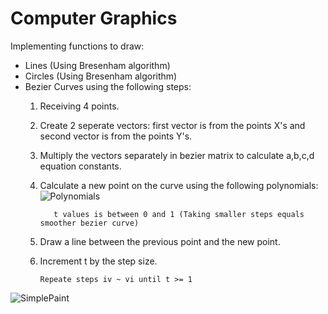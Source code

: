 # Computer Graphics
Implementing functions to draw:
- Lines (Using Bresenham algorithm)
- Circles (Using Bresenham algorithm)
- Bezier Curves using the following steps:
  1. Receiving 4 points.
  2. Create 2 seperate vectors: first vector is from the points X's and second vector is from the points Y's.
  3. Multiply the vectors separately in bezier matrix to calculate a,b,c,d equation constants.
  4. Calculate a new point on the curve using the following polynomials:
     ![Polynomials](https://user-images.githubusercontent.com/12692788/55683858-220ad580-594d-11e9-9050-6723b251511f.jpg)
    
    		t values is between 0 and 1 (Taking smaller steps equals smoother bezier curve)
    
   5. Draw a line between the previous point and the new point.
   6. Increment t by the step size.
   
          Repeate steps iv ~ vi until t >= 1
  
![SimplePaint](https://user-images.githubusercontent.com/12692788/55684043-613a2600-594f-11e9-9557-bb54ce911255.jpg)

   
    
